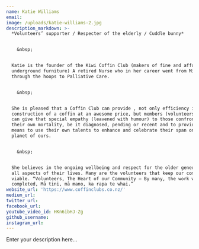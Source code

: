 ```yaml
---
name: Katie Williams
email:
image: /uploads/katie-williams-2.jpg
description_markdown: >-
  *Volunteers’ supporter / Respecter of the elderly / Cuddle bunny*


    &nbsp;


  Katie is the founder of the Kiwi Coffin Club (makers of fine and affordable
  underground furniture) A retired Nurse who in her career went from Midwifery,
  through the hoops to Palliative Care.


    &nbsp;


  She is pleased that a Coffin Club can provide , not only efficiency in
  construction of a coffin at an awesome price, but members (volunteers) that
  can give that special empathy (leavened with humour) to those confronted with
  their own mortality, be it diagnosed, pending or recent and to provide the
  means to use their own talents to enhance and celebrate their span on this
  planet of ours.


    &nbsp;


  She believes in the ongoing wellbeing and respect for the older generation in
  all aspects of their lives. Many are the volunteers that keep our communities
  viable. “Volunteers, The Heart of our Community – By many, the work will be
  completed, Mā tini, mā mano, ka rapa te whai.”
website_url: 'https://www.coffinclubs.co.nz/'
medium_url:
twitter_url:
facebook_url:
youtube_video_id: HKn6ibHJ-Zg
github_username:
instagram_url:
---
```


Enter your description here...
